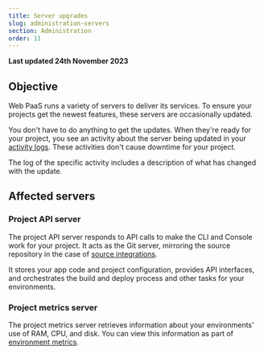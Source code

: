 ```yaml
---
title: Server upgrades
slug: administration-servers
section: Administration
order: 11
---
```


**Last updated 24th November 2023**



## Objective  

Web PaaS runs a variety of servers to deliver its services.
To ensure your projects get the newest features, these servers are occasionally updated.

You don't have to do anything to get the updates.
When they're ready for your project, you see an activity about the server being updated in your [activity logs](../increase-observability/logs/access-logs.md#activity-logs).
These activities don't cause downtime for your project.

The log of the specific activity includes a description of what has changed with the update.

## Affected servers

### Project API server

The project API server responds to API calls to make the CLI and Console work for your project.
It acts as the Git server, mirroring the source repository in the case of [source integrations](../administration-integrations/source).

It stores your app code and project configuration, provides API interfaces,
and orchestrates the build and deploy process and other tasks for your environments.

### Project metrics server

The project metrics server retrieves information about your environments' use of RAM, CPU, and disk.
You can view this information as part of [environment metrics](../administration-increase-observability/metrics).
